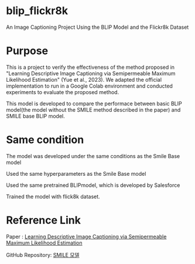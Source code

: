 # blip_flickr8k
An Image Captioning Project Using the BLIP Model and the Flickr8k Dataset

# Purpose
This is a project to verify the effectiveness of the method proposed in "Learning Descriptive Image Captioning via Semipermeable Maximum Likelihood Estimation" (Yue et al., 2023).
We adapted the official implementation to run in a Google Colab environment and conducted experiments to evaluate the proposed method.

This model is developed to compare the performace between basic BLIP model(the model without the SMILE method described in the paper) and SMILE base BLIP model.


# Same condition
The model was developed under the same conditions as the Smile Base model

Used the same hyperparameters as the Smile Base model 

Used the same pretrained BLIPmodel, which is developed by Salesforce

Trained the model with flick8k dataset.

# Reference Link

Paper : [Learning Descriptive Image Captioning via Semipermeable Maximum Likelihood Estimation](https://proceedings.neurips.cc/paper_files/paper/2023/file/fa1cfe4e956d85e016b1f8f49b189a0b-Paper-Conference.pdf)

GitHub Repository: [SMILE 모델](https://github.com/yuezih/SMILE)


